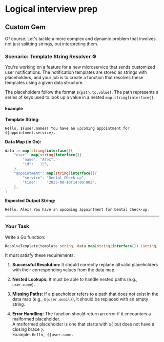 # Logical interview prep
## Custom Gem

Of course. Let's tackle a more complex and dynamic problem that involves not just splitting strings, but interpreting them.

### Scenario: Template String Resolver ⚙️

You're working on a feature for a new microservice that sends customized user notifications. The notification templates are stored as strings with placeholders, and your job is to create a function that resolves these templates using a given data structure.

The placeholders follow the format `${path.to.value}`. The path represents a series of keys used to look up a value in a nested `map[string]interface{}`.

#### Example

**Template String:**
```
Hello, ${user.name}! You have an upcoming appointment for ${appointment.service}.
```

**Data Map (in Go):**
```go
data := map[string]interface{}{
    "user": map[string]interface{}{
        "name": "Alex",
        "id":   123,
    },
    "appointment": map[string]interface{}{
        "service": "Dental Check-up",
        "time":    "2025-08-16T14:00:00Z",
    },
}
```

**Expected Output String:**
```
Hello, Alex! You have an upcoming appointment for Dental Check-up.
```

---

### Your Task

Write a Go function:

```go
ResolveTemplate(template string, data map[string]interface{}) (string, error)
```

It must satisfy these requirements:

1. **Successful Resolution:** It should correctly replace all valid placeholders with their corresponding values from the data map.

2. **Nested Lookups:** It must be able to handle nested paths (e.g., `user.name`).

3. **Missing Paths:** If a placeholder refers to a path that does not exist in the data map (e.g., `${user.email}`), it should be replaced with an empty string.

4. **Error Handling:** The function should return an error if it encounters a malformed placeholder.  
   A malformed placeholder is one that starts with `${` but does not have a closing brace `}`.  
   Example: `Hello, ${user.name.`
